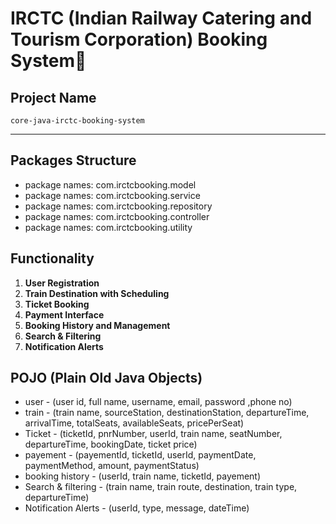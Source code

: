 # IRCTC (Indian Railway Catering and Tourism Corporation) Booking System🚅

## **Project Name**  
`core-java-irctc-booking-system`

---

## **Packages Structure**
- package names: com.irctcbooking.model
- package names: com.irctcbooking.service
- package names: com.irctcbooking.repository
- package names: com.irctcbooking.controller
- package names: com.irctcbooking.utility



## **Functionality**

1. **User Registration**  
2. **Train Destination with Scheduling**  
3. **Ticket Booking**  
4. **Payment Interface**  
5. **Booking History and Management**  
6. **Search & Filtering**  
7. **Notification Alerts**  


## **POJO (Plain Old Java Objects)**

- user - (user id, full name, username, email, password ,phone no)
- train - (train name, sourceStation, destinationStation, departureTime, arrivalTime, totalSeats, availableSeats, pricePerSeat)
- Ticket - (ticketId, pnrNumber, userId, train name, seatNumber, departureTime, bookingDate, ticket price)
- payement - (payementId, ticketId, userId, paymentDate, paymentMethod, amount, paymentStatus)
- booking history - (userId, train name, ticketId, payement)
- Search & filtering -  (train name, train route, destination, train type, departureTime)
- Notification Alerts  - (userId, type, message, dateTime)

 
